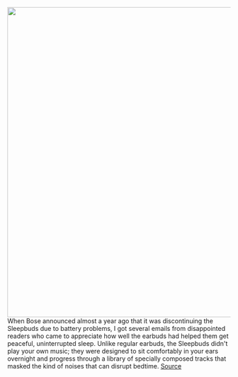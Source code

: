 <img src='https://cdn.vox-cdn.com/thumbor/qYJVTLpIP_K0XvcLaC4BRzl1TD4=/0x0:1457x1007/1200x800/filters:focal(544x248:776x480)/cdn.vox-cdn.com/uploads/chorus_image/image/67448264/Sleepbuds2demo.0.jpg' width='700px' /><br/>
When Bose announced almost a year ago that it was discontinuing the Sleepbuds due to battery problems, I got several emails from disappointed readers who came to appreciate how well the earbuds had helped them get peaceful, uninterrupted sleep. Unlike regular earbuds, the Sleepbuds didn't play your own music; they were designed to sit comfortably in your ears overnight and progress through a library of specially composed tracks that masked the kind of noises that can disrupt bedtime.
<a href='https://www.theverge.com/2020/9/22/21449477/bose-sleepbuds-2-earbuds-announced-specs-sleep-date-price'> Source <a/>